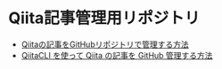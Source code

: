 # Qiita記事管理用リポジトリ

- [Qiitaの記事をGitHubリポジトリで管理する方法](https://qiita.com/Qiita/items/32c79014509987541130)
- [QiitaCLI を使って Qiita の記事を GitHub 管理する方法](https://qiita.com/ryocha12/items/e412306f9e8339d7cffe)
